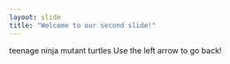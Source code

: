 ```yaml
---
layout: slide
title: "Welcome to our second slide!"
---
```

teenage ninja mutant turtles
Use the left arrow to go back!
